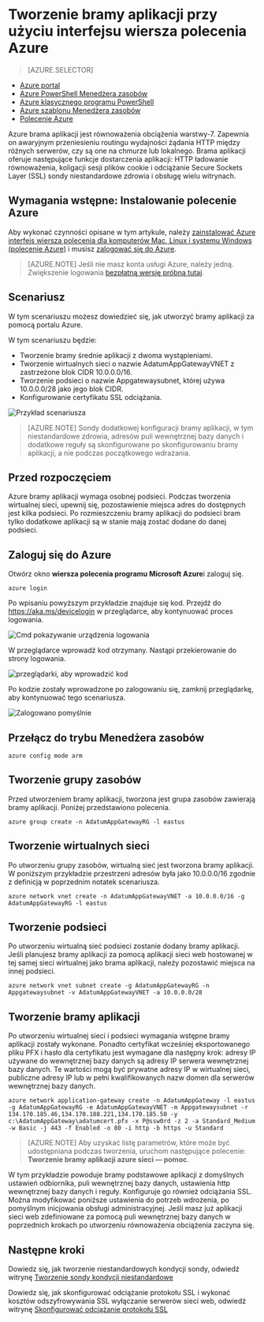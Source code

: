 <properties
   pageTitle="Tworzenie bramy aplikacji przy użyciu interfejsu wiersza polecenia Azure w Menedżerze zasobów | Microsoft Azure"
   description="Dowiedz się, jak utworzyć bramy aplikacji przy użyciu interfejsu wiersza polecenia Azure w Menedżerze zasobów"
   services="application-gateway"
   documentationCenter="na"
   authors="georgewallace"
   manager="carmonm"
   editor=""
   tags="azure-resource-manager"
/>
<tags  
   ms.service="application-gateway"
   ms.devlang="na"
   ms.topic="article"
   ms.tgt_pltfrm="na"
   ms.workload="infrastructure-services"
   ms.date="10/25/2016"
   ms.author="gwallace" />

# <a name="create-an-application-gateway-by-using-the-azure-cli"></a>Tworzenie bramy aplikacji przy użyciu interfejsu wiersza polecenia Azure

> [AZURE.SELECTOR]
- [Azure portal](application-gateway-create-gateway-portal.md)
- [Azure PowerShell Menedżera zasobów](application-gateway-create-gateway-arm.md)
- [Azure klasycznego programu PowerShell](application-gateway-create-gateway.md)
- [Azure szablonu Menedżera zasobów](application-gateway-create-gateway-arm-template.md)
- [Polecenie Azure](application-gateway-create-gateway-cli.md)

Azure brama aplikacji jest równoważenia obciążenia warstwy-7. Zapewnia on awaryjnym przeniesieniu routingu wydajności żądania HTTP między różnych serwerów, czy są one na chmurze lub lokalnego. Brama aplikacji oferuje następujące funkcje dostarczenia aplikacji: HTTP ładowanie równoważenia, koligacji sesji plików cookie i odciążanie Secure Sockets Layer (SSL) sondy niestandardowe zdrowia i obsługę wielu witrynach.

## <a name="prerequisite-install-the-azure-cli"></a>Wymagania wstępne: Instalowanie polecenie Azure

Aby wykonać czynności opisane w tym artykule, należy [zainstalować Azure interfejs wiersza polecenia dla komputerów Mac, Linux i systemu Windows (polecenie Azure)](../xplat-cli-install.md) i musisz [zalogować się do Azure](../xplat-cli-connect.md). 

> [AZURE.NOTE] Jeśli nie masz konta usługi Azure, należy jedną. Zwiększenie logowania [bezpłatną wersję próbną tutaj](../active-directory/sign-up-organization.md).

## <a name="scenario"></a>Scenariusz

W tym scenariuszu możesz dowiedzieć się, jak utworzyć bramy aplikacji za pomocą portalu Azure.

W tym scenariuszu będzie:

- Tworzenie bramy średnie aplikacji z dwoma wystąpieniami.
- Tworzenie wirtualnych sieci o nazwie AdatumAppGatewayVNET z zastrzeżone blok CIDR 10.0.0.0/16.
- Tworzenie podsieci o nazwie Appgatewaysubnet, której używa 10.0.0.0/28 jako jego blok CIDR.
- Konfigurowanie certyfikatu SSL odciążania.

![Przykład scenariusza][scenario]

>[AZURE.NOTE] Sondy dodatkowej konfiguracji bramy aplikacji, w tym niestandardowe zdrowia, adresów puli wewnętrznej bazy danych i dodatkowe reguły są skonfigurowane po skonfigurowaniu bramy aplikacji, a nie podczas początkowego wdrażania.

## <a name="before-you-begin"></a>Przed rozpoczęciem

Azure bramy aplikacji wymaga osobnej podsieci. Podczas tworzenia wirtualnej sieci, upewnij się, pozostawienie miejsca adres do dostępnych jest kilka podsieci. Po rozmieszczeniu bramy aplikacji do podsieci bram tylko dodatkowe aplikacji są w stanie mają zostać dodane do danej podsieci.

## <a name="log-in-to-azure"></a>Zaloguj się do Azure

Otwórz okno **wiersza polecenia programu Microsoft Azure**i zaloguj się. 

    azure login

Po wpisaniu powyższym przykładzie znajduje się kod. Przejdź do https://aka.ms/devicelogin w przeglądarce, aby kontynuować proces logowania.

![Cmd pokazywanie urządzenia logowania][1]

W przeglądarce wprowadź kod otrzymany. Nastąpi przekierowanie do strony logowania.

![przeglądarki, aby wprowadzić kod][2]

Po kodzie zostały wprowadzone po zalogowaniu się, zamknij przeglądarkę, aby kontynuować tego scenariusza.

![Zalogowano pomyślnie][3]

## <a name="switch-to-resource-manager-mode"></a>Przełącz do trybu Menedżera zasobów

    azure config mode arm

## <a name="create-the-resource-group"></a>Tworzenie grupy zasobów

Przed utworzeniem bramy aplikacji, tworzona jest grupa zasobów zawierają bramy aplikacji. Poniżej przedstawiono polecenia.

    azure group create -n AdatumAppGatewayRG -l eastus

## <a name="create-a-virtual-network"></a>Tworzenie wirtualnych sieci

Po utworzeniu grupy zasobów, wirtualną sieć jest tworzona bramy aplikacji.  W poniższym przykładzie przestrzeni adresów była jako 10.0.0.0/16 zgodnie z definicją w poprzednim notatek scenariusza.

    azure network vnet create -n AdatumAppGatewayVNET -a 10.0.0.0/16 -g AdatumAppGatewayRG -l eastus

## <a name="create-a-subnet"></a>Tworzenie podsieci

Po utworzeniu wirtualną sieć podsieci zostanie dodany bramy aplikacji.  Jeśli planujesz bramy aplikacji za pomocą aplikacji sieci web hostowanej w tej samej sieci wirtualnej jako brama aplikacji, należy pozostawić miejsca na innej podsieci.

    azure network vnet subnet create -g AdatumAppGatewayRG -n Appgatewaysubnet -v AdatumAppGatewayVNET -a 10.0.0.0/28 

## <a name="create-the-application-gateway"></a>Tworzenie bramy aplikacji

Po utworzeniu wirtualnej sieci i podsieci wymagania wstępne bramy aplikacji zostały wykonane. Ponadto certyfikat wcześniej eksportowanego pliku PFX i hasło dla certyfikatu jest wymagane dla następny krok: adresy IP używane do wewnętrznej bazy danych są adresy IP serwera wewnętrznej bazy danych. Te wartości mogą być prywatne adresy IP w wirtualnej sieci, publiczne adresy IP lub w pełni kwalifikowanych nazw domen dla serwerów wewnętrznej bazy danych.

    azure network application-gateway create -n AdatumAppGateway -l eastus -g AdatumAppGatewayRG -e AdatumAppGatewayVNET -m Appgatewaysubnet -r 134.170.185.46,134.170.188.221,134.170.185.50 -y c:\AdatumAppGateway\adatumcert.pfx -x P@ssw0rd -z 2 -a Standard_Medium -w Basic -j 443 -f Enabled -o 80 -i http -b https -u Standard

> [AZURE.NOTE] Aby uzyskać listę parametrów, które może być udostępniana podczas tworzenia, uruchom następujące polecenie: **Tworzenie bramy aplikacji azure sieci — pomoc**.

W tym przykładzie powoduje bramy podstawowe aplikacji z domyślnych ustawień odbiornika, puli wewnętrznej bazy danych, ustawienia http wewnętrznej bazy danych i reguły. Konfiguruje go również odciążania SSL. Można modyfikować poniższe ustawienia do potrzeb wdrożenia, po pomyślnym inicjowania obsługi administracyjnej.
Jeśli masz już aplikacji sieci web zdefiniowane za pomocą puli wewnętrznej bazy danych w poprzednich krokach po utworzeniu równoważenia obciążenia zaczyna się.

## <a name="next-steps"></a>Następne kroki

Dowiedz się, jak tworzenie niestandardowych kondycji sondy, odwiedź witrynę [Tworzenie sondy kondycji niestandardowe](application-gateway-create-probe-portal.md)

Dowiedz się, jak skonfigurować odciążanie protokołu SSL i wykonać kosztów odszyfrowywania SSL wyłączanie serwerów sieci web, odwiedź witrynę [Skonfigurować odciążanie protokołu SSL](application-gateway-ssl-arm.md)

<!--Image references-->

[scenario]: ./media/application-gateway-create-gateway-cli/scenario.png
[1]: ./media/application-gateway-create-gateway-cli/figure1.png
[2]: ./media/application-gateway-create-gateway-cli/figure2.png
[3]: ./media/application-gateway-create-gateway-cli/figure3.png